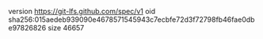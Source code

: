 version https://git-lfs.github.com/spec/v1
oid sha256:015aedeb939090e4678571545943c7ecbfe72d3f72798fb46fae0dbe97826826
size 46657
